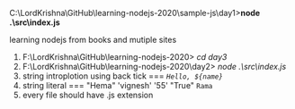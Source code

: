 C:\LordKrishna\GitHub\learning-nodejs-2020\sample-js\day1>**node .\src\index.js**

learning nodejs from books and mutiple sites

1. F:\LordKrishna\GitHub\learning-nodejs-2020> *cd day3*
2. F:\LordKrishna\GitHub\learning-nodejs-2020\day2> *node .\src\index.js*
3. string introplotion using back tick === *`Hello, ${name}`*
4. string literal === "Hema" 'vignesh' '55' "True" `Rama`
5. every file should have .js extension